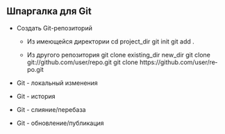 ## Шпаргалка для Git

* Создать Git-ре­поз­иторий

   * Из имеющейся директории
cd proje­­ct_dir
git init
git add .

   * Из другого репози­тория
git clone exist­­ing­­_dir new_dir
git clone git:/­­/gi­­th­u­b.c­­om/­­us­e­r­/r­­epo.git
git clone https­­://­­gi­t­h­ub.c­o­­m/u­­se­r­/­re­­po.git

* Git - локальный изменения

* Git - история

* Git - слияни­е/п­еребаза

* Git - обновл­ени­е/п­убл­икация
